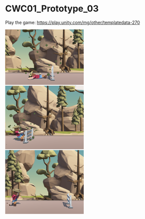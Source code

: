 # CWC01_Prototype_03
Play the game: https://play.unity.com/mg/other/templatedata-270

<img src="https://github.com/HulyaZ/CWC01_Prototype_03/blob/main/Screenshots/CWC01_P03_3.PNG" width="50%">
<img src="https://github.com/HulyaZ/CWC01_Prototype_03/blob/main/Screenshots/CWC01_P03_2.PNG" width="50%">
<img src="https://github.com/HulyaZ/CWC01_Prototype_03/blob/main/Screenshots/CWC01_P03.PNG" width="50%">
